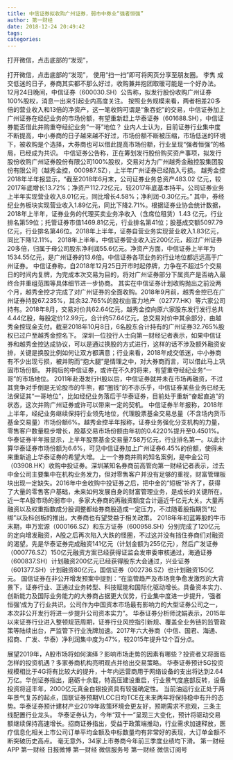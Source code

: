 ```yaml
---
title: 中信证券拟收购广州证券，弱市中券业“强者恒强”
author: 第一财经
date: 2018-12-24 20:49:42
tags: 
categories: 
---
```

打开微信，点击底部的“发现”，
<!-- more -->
打开微信，点击底部的“发现”，
使用“扫一扫”即可将网页分享至朋友圈。
李隽
成交低迷的日子，券商其实都不那么好过，收购兼并抱团取暖可能是一个好办法。12月24日晚间，中信证券（600030.SH）公告称，拟发行股份收购广州证券100%股权，消息一出来引起业内高度关注。
按照业务规模来看，两者相差20多倍的营业收入和13倍的净资产，这一笔收购可谓是“象吞蛇”的交易，中信证券加上广州证券在经纪业务的市场份额，有望重新赶上华泰证券（601688.SH），中信证券能否借此并购重夺经纪业务“一哥”地位？
业内人士认为，目前证券行业集中度不断提高，中小券商的日子越来越不好过，市场份额不断被压缩，市场低迷的环境下，被收购是个选择，大券商也可以借此提高市场份额，行业呈现“强者恒强”的格局，已经成为共识。
中信证券公告称，正在筹划发行股份购买资产事项，拟发行股份收购广州证券股份有限公司100%股权，交易对方为广州越秀金融控股集团股份有限公司（越秀金控，000987.SZ），上半年广州证券已经陷入亏损。
越秀金控2018年半年报显示，“截至2018年6月末，公司证券业务总资产483.02 亿元，较2017年底增长13.72%；净资产112.72亿元，较2017年底基本持平。公司证券业务上半年实现营业收入8.01亿元，同比增长4.58%；净利润-0.30亿元。”
其中，券经纪业务板块实现营业收入1.89亿元，同比下降2.71%。根据证券业协会统计数据，2018年上半年，证券业务的代理买卖业务净收入（含席位租赁）1.43 亿元，行业排名第59位；托管证券市值1469.81亿元，行业排名第41位；股基成交额5097.79亿元，行业排名第46位。2018年上半年，证券自营业务实现营业收入1.83亿元，同比下降12.11%。
2018年上半年，中信证券营业收入近200亿元，超过广州证券20多倍，归属于母公司股东净利润55.6亿元。净资产方面，中信证券上半年为1534.55亿元，是广州证券的13.6倍。中信证券各项业务的行业地位都远远高于广州证券。
中信证券称，自2018年12月25日开市时起停牌，力争在不超过5个交易日的时间内复牌，为完成本次交易为目的，将对广州证券部分下属资产是否纳入最终合并重组范围等具体细节进一步协商。
其实在中信证券计划收购抛出之前没两个月，越秀金控才完成了对广州证券的全面收购。2018年9月前，越秀金控已在广州证券持股67.235%，其余32.765%的股权由富力地产（02777.HK）等六家公司持有。2018年8月，交易对价共62.64亿元，越秀金控向原六家股东发行发行总共4.44亿股，每股定价12.99元，合计约57.64亿元，总交易对价中其余部分，由越秀金控现金支付。截至2018年10月8日，6名股东合计持有的广州证券32.765%股权已过户至越秀金控名下。
深圳一位投行人士向第一财经记者表示，如果中信证券和越秀金控达成协议，可以是通过换股的方式进行，这样的话不涉及额外融资安排，关键是换股比例如何让双方都满意；行业来看，2018年成交低迷，中小券商有不少出现亏损，被并购而“抱大腿”是情理之中，对大券商而言，可以借此马上巩固市场份额。
并购后的中信证券，或许在不久的将来，有望重夺经纪业务“一哥”的市场地位。
2011年赴港发行H股以后，中信证券就并未在市场再融资，不过其竞争对手倒是无论股市的牛熊，都“圈钱”的不亦乐乎，中信证券某些业务已经无法保证其“一哥地位”，比如经纪业务落后于华泰证券，目前处于重新“奋起直追”的状态，这次并购广州证券或许可以带来一定的契机。
中信证券半年报称，2018年上半年，经纪业务继续保持行业领先地位，代理股票基金交易总量（不含场内货币基金交易量）市场份额6%。越秀金控半年报称，证券业务强化分支机构的力量，零售客户数量稳步增长，股基交易市场份额由年初的0.4220%提升至0.4501%。
华泰证券半年报显示，上半年股票基金交易量7.58万亿元，行业排名第一。以此计算华泰证券市场份额为6.6%，可见中信证券加上广州证券6.45%的份额，使得未来重新追上华泰证券的希望大增。
上一个券商并购的知名案例，是中金公司（03908.HK）收购中投证券。深圳某知名券商前高管向第一财经记者表示，过去中金公司主要集中在机构业务发力，但对零售客户并没有足够的重视，财富管理板块出现一定缺失。2016年中金收购中投证券之后，把中金的“短板”补齐了，获得了大量的零售客户基础，未来如何发展自身的财富管理业务，是成长的关键所在。
近一年A股市场的弱市中，多家大券商的再融资额度合计逼近千亿元大关。大量再融资以及权重指数成分股调整都给券商股造成一定压力，不过随着股指期货“松绑”以及科创板的推出，大券商也有望受益于相关政策。
2018年年初蓝筹股的牛市末期，申万宏源（000166.SZ）和东方证券（600958.SH）分别完成了120亿元的定向增发融资，A股之后再次陷入大跌的怪圈，不过这并没有挡住券商们对融资的渴望。先是华泰证券完成融资141亿元（计划金额为255亿元），然后广发证券（000776.SZ）150亿元融资方案已经获得证监会发审委审核通过，海通证券（600837.SH）计划融资200亿元已经获得股东大会通过，兴业证券（601377.SH）计划融资80亿元，国信证券（002736.SZ）也计划融资150亿元。
国信证券在非公开增发预案中提到：“在监管趋严及市场竞争愈发激烈的大背景下，证券行业、正通过业务转型、科技赋能和国际化驱动增长。具备资本实力、创新能力及国际业务能力的大券商占据更大优势，行业集中度进一步提升，‘强者恒强’成为了行业共识。公司作为中国资本市场最有影响力的大型证券公司之一，本次非公开发行将进一步提升公司资本实力”。
华泰证券分析师沈娟表示，2015年以来证券行业进入整顿规范周期，证券行业风控指引新规、覆盖全业务链的监管政策等陆续出台，严监管下行业洗牌加速。2017年六大券商（中信、国君、海通、招商、广发、华泰）净利润集中度为47%，较2015年提升12个百分点。
 
 
展望2019年，A股市场将如何演绎？影响市场走势的因素有哪些？投资者又将面临怎样的投资机遇？多家券商机构亮明观点并给出交易策略。
华泰证券预计5G投资规模相比于4G将有比较大的提升，十年内运营商用于网络设备的支出将达到2.64万亿。华创证券指出，磨砺十余载，特高压建设重启，行业景气度底部反转，设备投资将迎丰年，2000亿元真金白银投资具有较强确定性。
当前油运行业正处于两年景气复苏的起点，国联证券预期VLCC日均TCE在未来两年将保持稳中有升的态势。华泰证券预计建材产业2019年政策环境会更友好，预期需求不悲观，三条主线配置行业龙头。
华泰证券认为，今年“双十一”呈现三大变化，预计将驱动交易额继续保持高速增长。招商证券指出，受益于政策端推动，行业需求加速释放，医疗信息化相关上市公司订单平均金额及中标数量均有非常好的表现，大订单金额不断突破历史高点。
毫无意外，34家上市券商今年前三季度业绩均下滑。
第一财经
APP
第一财经
日报微博
第一财经
微信服务号
第一财经
微信订阅号
